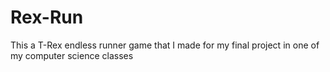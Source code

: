 # Rex-Run
This a T-Rex endless runner game that I made for my final project in one of my computer science classes
